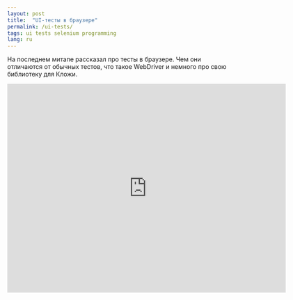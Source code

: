 ```yaml
---
layout: post
title:  "UI-тесты в браузере"
permalink: /ui-tests/
tags: ui tests selenium programming
lang: ru
---
```


На последнем митапе рассказал про тесты в браузере. Чем они отличаются от
обычных тестов, что такое WebDriver и немного про свою библиотеку для Кложи.

<iframe width="640" height="480" src="https://www.youtube.com/embed/HQWARS6ZcEU" frameborder="0" allow="accelerometer; autoplay; encrypted-media; gyroscope; picture-in-picture" allowfullscreen></iframe>
